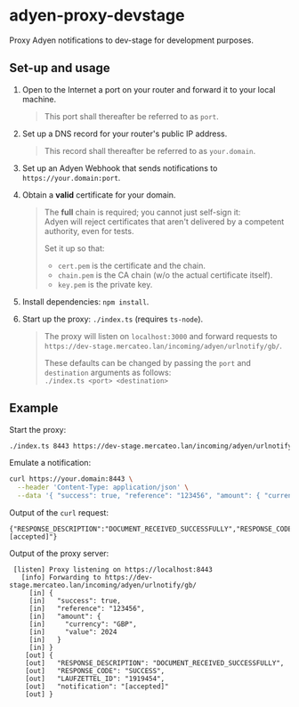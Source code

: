 # adyen-proxy-devstage

Proxy Adyen notifications to dev-stage for development purposes.

## Set-up and usage

1. Open to the Internet a port on your router and forward it to your local machine.
   > This port shall thereafter be referred to as `port`.
2. Set up a DNS record for your router's public IP address.
   > This record shall thereafter be referred to as `your.domain`.
3. Set up an Adyen Webhook that sends notifications to `https://your.domain:port`.
4. Obtain a **valid** certificate for your domain.
   > The **full** chain is required; you cannot just self-sign it:  
   > Adyen will reject certificates that aren't delivered by a competent authority, even for tests.
   >
   > Set it up so that:
   >
   > - `cert.pem` is the certificate and the chain.
   > - `chain.pem` is the CA chain (w/o the actual certificate itself).
   > - `key.pem` is the private key.
5. Install dependencies: `npm install`.
6. Start up the proxy: `./index.ts` (requires `ts-node`).

   > The proxy will listen on `localhost:3000` and forward requests to `https://dev-stage.mercateo.lan/incoming/adyen/urlnotify/gb/`.
   >
   > These defaults can be changed by passing the `port` and `destination` arguments as follows:  
   > `./index.ts <port> <destination>`

## Example

Start the proxy:

```bash
./index.ts 8443 https://dev-stage.mercateo.lan/incoming/adyen/urlnotify/gb/
```

Emulate a notification:

```bash
curl https://your.domain:8443 \
  --header 'Content-Type: application/json' \
  --data '{ "success": true, "reference": "123456", "amount": { "currency": "GBP", "value": 2024 } }'
```

Output of the `curl` request:

```text
{"RESPONSE_DESCRIPTION":"DOCUMENT_RECEIVED_SUCCESSFULLY","RESPONSE_CODE":"SUCCESS","LAUFZETTEL_ID":"1919454","notification":"[accepted]"}
```

Output of the proxy server:

```text
 [listen] Proxy listening on https://localhost:8443
   [info] Forwarding to https://dev-stage.mercateo.lan/incoming/adyen/urlnotify/gb/
     [in] {
     [in]   "success": true,
     [in]   "reference": "123456",
     [in]   "amount": {
     [in]     "currency": "GBP",
     [in]     "value": 2024
     [in]   }
     [in] }
    [out] {
    [out]   "RESPONSE_DESCRIPTION": "DOCUMENT_RECEIVED_SUCCESSFULLY",
    [out]   "RESPONSE_CODE": "SUCCESS",
    [out]   "LAUFZETTEL_ID": "1919454",
    [out]   "notification": "[accepted]"
    [out] }
```
